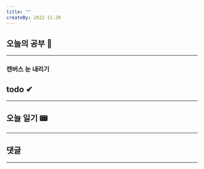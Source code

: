 ```yaml
---
title: ""
createBy: 2022-11-20
---
```

## 오늘의 공부 🎉
---
### 캔버스 눈 내리기

## todo ✔
---
### 

## 오늘 일기 📟
---
#### 

## 댓글
---

<Comment />